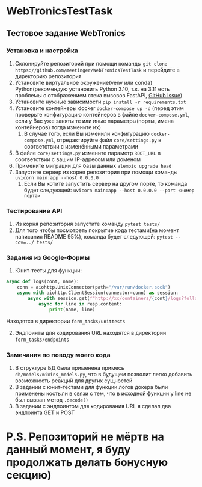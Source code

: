 # WebTronicsTestTask

## Тестовое задание WebTronics

### Установка и настройка

1. Склонируйте репозиторий при помощи команды `git clone https://github.com/meetinger/WebTronicsTestTask` 
и перейдите в директорию репозитория
2. Установите виртуальное окружение(venv или conda) Python(рекомендую установить Python 3.10,
   т.к. на 3.11 есть проблемы с отображением стека вызовов FastAPI,
   [GitHub Issue](https://github.com/tiangolo/fastapi/issues/5740))
3. Установите нужные зависимости `pip install -r requirements.txt`
4. Установите контейнеры docker `docker-compose up -d`
   (перед этим проверьте конфигурацию контейнеров в файле `docker-compose.yml`,
   если у Вас уже заняты те или иные параметры(порты, имена контейнеров) тогда измените их)
    1. В случае того, если Вы изменили конфигурацию `docker-compose.yml`, отредактируйте
       файл `core/settings.py` в соответствии с изменёнными параметрами
5. В файле `core/settings.py` измените параметр `ROOT_URL` в соответствии с вашим IP-адресом или доменом
6. Примените миграции для базы данных `alembic upgrade head`
7. Запустите сервер из корня репозитория при помощи команды `uvicorn main:app --host 0.0.0.0`
    1. Если Вы хотите запустить сервер на другом порте, то команда будет следующей:
       `uvicorn main:app --host 0.0.0.0 --port <номер порта>`

### Тестирование API

1. Из корня репозитория запустите команду `pytest tests/`
2. Для того чтобы посмотреть покрытие кода тестами(на момент написания README 95%), команда будет следующей:
   `pytest --cov=../ tests/`

### Задания из Google-Формы

1. Юнит-тесты для функции:

```python
async def logs(cont, name):
    conn = aiohttp.UnixConnector(path="/var/run/docker.sock")
    async with aiohttp.ClientSession(connector=conn) as session:
        async with session.get(f"http://xx/containers/{cont}/logs?follow=1&stdout=1") as resp:
            async for line in resp.content:
                print(name, line)
```

Находятся в директории `form_tasks/unittests`

2. Эндпоинты для кодирования URL находятся в директории `form_tasks/endpoints`

### Замечания по поводу моего кода

1. В структуре БД была применена примесь `db/models/mixins_models.py`, что в будущем позволит легко добавить возможность
   реакций для других сущностей
2. В задании с юнит-тестами для функции логов докера были применены костыли в связи с тем,
   что в исходной функции у line не был вызван метод `.decode()`
3. В задании с эндпоинтом для кодирования URL я сделал два эндпоинта GET и POST


# P.S. Репозиторий не мёртв на данный момент, я буду продолжать делать бонусную секцию)
